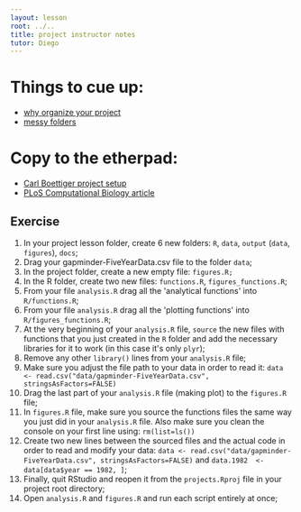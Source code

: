 ```yaml
---
layout: lesson
root: ../..
title: project instructor notes
tutor: Diego
---
```


# Things to cue up:

* [why organize your project](https://twitter.com/vsbuffalo/statuses/323638476153167872)  
* [messy folders](http://nicercode.github.io/2014-02-13-UNSW/lessons/30-projects/bad_layout.png)    

# Copy to the etherpad:  

* [Carl Boettiger project setup](http://carlboettiger.info/2012/05/06/research-workflow.html)
* [PLoS Computational Biology article](http://www.ploscompbiol.org/article/info%3Adoi%2F10.1371%2Fjournal.pcbi.1000424)

## Exercise
1. In your project lesson folder, create 6 new folders: `R`, `data`, `output` (`data`, `figures`), `docs`;  
2. Drag your gapminder-FiveYearData.csv file to the folder `data`;  
3. In the project folder, create a new empty file: `figures.R;`  
4. In the R folder, create two new files: `functions.R`, `figures_functions.R`;  
5. From your file `analysis.R` drag all the 'analytical functions' into `R/functions.R`;  
6. From your file `analysis.R` drag all the 'plotting functions' into `R/figures_functions.R`;  
7. At the very beginning of your `analysis.R` file, `source` the new files with functions that you just created in the `R` folder and add the necessary libraries for it to work (in this case it's only `plyr`);  
8. Remove any other `library()` lines from your `analysis.R` file;  
9. Make sure you adjust the file path to your data in order to read it: `data <- read.csv("data/gapminder-FiveYearData.csv", stringsAsFactors=FALSE)`
9. Drag the last part of your `analysis.R` file (making plot) to the `figures.R` file;  
10. In `figures.R` file, make sure you source the functions files the same way you just did in your `analysis.R` file. Also make sure you clean the console on your first line using: `rm(list=ls())`
11. Create two new lines between the sourced files and the actual code in order to read and modify your data: `data <- read.csv("data/gapminder-FiveYearData.csv", stringsAsFactors=FALSE)` and `data.1982  <-  data[data$year == 1982, ]`;  
12. Finally, quit RStudio and reopen it from the `projects.Rproj` file in your project root directory;
13. Open `analysis.R` and `figures.R` and run each script entirely at once;

